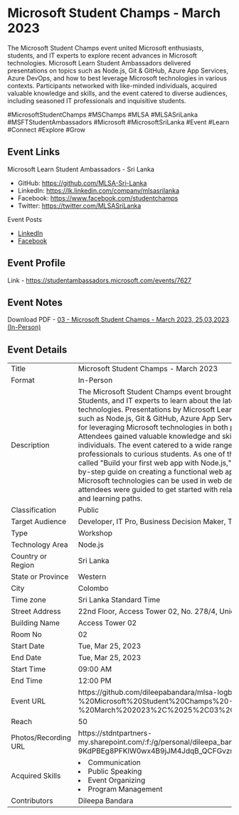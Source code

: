 # Microsoft Student Champs - March 2023

The Microsoft Student Champs event united Microsoft enthusiasts, students, and IT experts to explore recent advances in Microsoft technologies. Microsoft Learn Student Ambassadors delivered presentations on topics such as Node.js, Git & GitHub, Azure App Services, Azure DevOps, and how to best leverage Microsoft technologies in various contexts. Participants networked with like-minded individuals, acquired valuable knowledge and skills, and the event catered to diverse audiences, including seasoned IT professionals and inquisitive students.

#MicrosoftStudentChamps #MSChamps #MLSA #MLSASriLanka #MSFTStudentAmbassadors #Microsoft #MicrosoftSriLanka #Event #Learn #Connect #Explore #Grow

## Event Links

Microsoft Learn Student Ambassadors - Sri Lanka

- GitHub: <https://github.com/MLSA-Sri-Lanka>
- LinkedIn: <https://lk.linkedin.com/company/mlsasrilanka>
- Facebook: <https://www.facebook.com/studentchamps>
- Twitter: <https://twitter.com/MLSASriLanka>

Event Posts

- [LinkedIn](https://www.linkedin.com/posts/mlsasrilanka_microsoftstudentchamps-mschamps-mlsa-activity-7043213123993964544-nezx?utm_source=share&utm_medium=member_desktop)
- [Facebook](https://facebook.com/story.php?story_fbid=pfbid02oGrUBKcRghBByWrhKbdvGrkc9wt2qBNcfXc6PXTMyUuJBbuiJucaf7EzYhwTAbrXl&id=100057499927935&sfnsn=mo&mibextid=RUbZ1f)

## Event Profile
Link - <https://studentambassadors.microsoft.com/events/7627>

## Event Notes
Download PDF - [03 - Microsoft Student Champs - March 2023, 25,03,2023 (In-Person)](https://1drv.ms/b/s!Akn_M7gTfDe0gW0QDh7FUEXnUnpj?e=2RCezY)

## Event Details

<table>
  <tr>
    <td>Title</td>
    <td>Microsoft Student Champs - March 2023</td>
  </tr>
  <tr>
    <td>Format</td>
    <td>In-Person</td>
  </tr>
  <tr>
    <td>Description</td>
    <td>The Microsoft Student Champs event brought together Microsoft enthusiasts, Students, and IT experts to learn about the latest developments in Microsoft technologies. Presentations by Microsoft Learn Student Ambassadors covered topics such as Node.js, Git & GitHub, Azure App Services, Azure DevOps, and best practices for leveraging Microsoft technologies in both professional and personal settings. Attendees gained valuable knowledge and skills while networking with like-minded individuals. The event catered to a wide range of audiences, from seasoned IT professionals to curious students. As one of the presenters, I presented at a session called "Build your first web app with Node.js," which provided attendees with a step-by-step guide on creating a functional web app using Node.js and highlighted how Microsoft technologies can be used in web development. By the end of the session, attendees were guided to get started with related Microsoft Learn modules, courses, and learning paths.</td>
  </tr>
  <tr>
    <td>Classification</td>
    <td>Public</td>
  </tr>
  <tr>
    <td>Target Audience</td>
    <td>Developer, IT Pro, Business Decision Maker, Technical Decision Maker, Student, Other</td>
  </tr>
  <tr>
    <td>Type</td>
    <td>Workshop</td>
  </tr>
  <tr>
    <td>Technology Area</td>
    <td>Node.js</td>
  </tr>
  <tr>
    <td>Country or Region</td>
    <td>Sri Lanka</td>
  </tr>
  <tr>
    <td>State or Province</td>
    <td>Western</td>
  </tr>
  <tr>
    <td>City</td>
    <td>Colombo</td>
  </tr>
  <tr>
    <td>Time zone</td>
    <td>Sri Lanka Standard Time</td>
  </tr>
  <tr>
    <td>Street Address</td>
    <td>22nd Floor, Access Tower 02, No. 278/4, Union Place, Colombo 02, Sri Lanka</td>
  </tr>
  <tr>
    <td>Building Name</td>
    <td>Access Tower 02</td>
  </tr>
  <tr>
    <td>Room No</td>
    <td>02</td>
  </tr>
  <tr>
    <td>Start Date</td>
    <td>Tue, Mar 25, 2023</td>
  </tr>
  <tr>
    <td>End Date</td>
    <td>Tue, Mar 25, 2023</td>
  </tr>
  <tr>
    <td>Start Time</td>
    <td>09:00 AM</td>
  </tr>
  <tr>
    <td>End Time</td>
    <td>12:00 PM</td>
  </tr>
  <tr>
    <td>Event URL</td>
    <td>https://github.com/dileepabandara/mlsa-logbook/blob/main/Events/03%20-%20Microsoft%20Student%20Champs%20-%20March%202023%2C%2025%2C03%2C2023%20(In-Person)/README.md</td>
  </tr>
  <tr>
    <td>Reach</td>
    <td>50</td>
  </tr>
  <tr>
    <td>Photos/Recording URL</td>
    <td>https://stdntpartners-my.sharepoint.com/:f:/g/personal/dileepa_bandara_studentambassadors_com/Eudkw-9KdPBEg8PFKIW0wx4B9jJM4JdqB_QCFGvzmUFN9w?e=5EYK76</td>
  </tr>
  <tr>
    <td>Acquired Skills</td>
    <td>
      <li>Communication</li>
      <li>Public Speaking</li>
      <li>Event Organizing</li>
      <li>Program Management</li>
    </td>
  </tr>
  <tr>
    <td>Contributors</td>
    <td>Dileepa Bandara</td>
  </tr>
</table>
